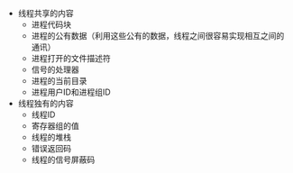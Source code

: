 * 线程共享的内容
	* 进程代码块
	* 进程的公有数据（利用这些公有的数据，线程之间很容易实现相互之间的通讯）
	* 进程打开的文件描述符
	* 信号的处理器
	* 进程的当前目录
	* 进程用户ID和进程组ID
* 线程独有的内容
	* 线程ID
	* 寄存器组的值
	* 线程的堆栈
	* 错误返回码
	* 线程的信号屏蔽码